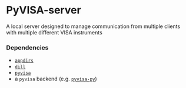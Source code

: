 # PyVISA-server

A local server designed to manage communication from multiple clients with multiple different VISA instruments

### Dependencies

* [`appdirs`](https://github.com/ActiveState/appdirs)
* [`dill`](https://github.com/uqfoundation/dill)
* [`pyvisa`](https://github.com/pyvisa/pyvisa)
* a `pyvisa` backend (e.g. [`pyvisa-py`](https://github.com/pyvisa/pyvisa-py))
